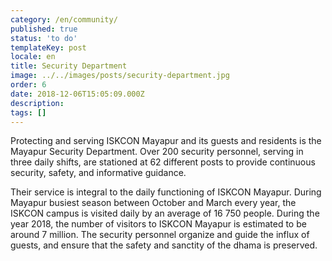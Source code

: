 ```yaml
---
category: /en/community/
published: true
status: 'to do'
templateKey: post
locale: en
title: Security Department
image: ../../images/posts/security-department.jpg
order: 6
date: 2018-12-06T15:05:09.000Z
description:
tags: []
---
```


Protecting and serving ISKCON Mayapur and its guests and residents is the Mayapur Security Department.
Over 200 security personnel, serving in three daily shifts, are stationed at 62 different posts to provide continuous security, safety, and informative guidance.

Their service is integral to the daily functioning of ISKCON Mayapur. During Mayapur busiest season between October and March every year, the ISKCON campus is visited daily by an average of 16 750 people. During the year 2018, the number of visitors to ISKCON Mayapur is estimated to be around 7 million. The security personnel organize and guide the influx of guests, and ensure that the safety and sanctity of the dhama is preserved.

<tbd locale="en" url="mailto:haribol@mayapur.live"></tbd>
